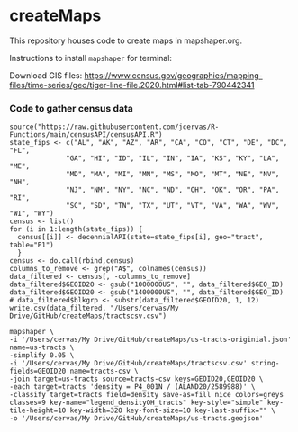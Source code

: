 # createMaps

This repository houses code to create maps in mapshaper.org.

Instructions to install `mapshaper` for terminal: 

Download GIS files: https://www.census.gov/geographies/mapping-files/time-series/geo/tiger-line-file.2020.html#list-tab-790442341


### Code to gather census data

```{r}
source("https://raw.githubusercontent.com/jcervas/R-Functions/main/censusAPI/censusAPI.R")
state_fips <- c("AL", "AK", "AZ", "AR", "CA", "CO", "CT", "DE", "DC", "FL",
              "GA", "HI", "ID", "IL", "IN", "IA", "KS", "KY", "LA", "ME",
              "MD", "MA", "MI", "MN", "MS", "MO", "MT", "NE", "NV", "NH",
              "NJ", "NM", "NY", "NC", "ND", "OH", "OK", "OR", "PA", "RI",
              "SC", "SD", "TN", "TX", "UT", "VT", "VA", "WA", "WV", "WI", "WY")
census <- list()
for (i in 1:length(state_fips)) {
  census[[i]] <- decennialAPI(state=state_fips[i], geo="tract", table="P1")
  }
census <- do.call(rbind,census)
columns_to_remove <- grep("A$", colnames(census))
data_filtered <- census[, -columns_to_remove]
data_filtered$GEOID20 <- gsub("1000000US", "", data_filtered$GEO_ID)
data_filtered$GEOID20 <- gsub("1400000US", "", data_filtered$GEO_ID)
# data_filtered$blkgrp <- substr(data_filtered$GEOID20, 1, 12)
write.csv(data_filtered, "/Users/cervas/My Drive/GitHub/createMaps/tractscsv.csv")
```

```
mapshaper \
-i '/Users/cervas/My Drive/GitHub/createMaps/us-tracts-originial.json' name=us-tracts \
-simplify 0.05 \
-i '/Users/cervas/My Drive/GitHub/createMaps/tractscsv.csv' string-fields=GEOID20 name=tracts-csv \
-join target=us-tracts source=tracts-csv keys=GEOID20,GEOID20 \
-each target=tracts 'density = P4_001N / (ALAND20/2589988)' \
-classify target=tracts field=density save-as=fill nice colors=greys classes=9 key-name="legend_densityOH_tracts" key-style="simple" key-tile-height=10 key-width=320 key-font-size=10 key-last-suffix="" \
-o '/Users/cervas/My Drive/GitHub/createMaps/us-tracts.geojson'
```
